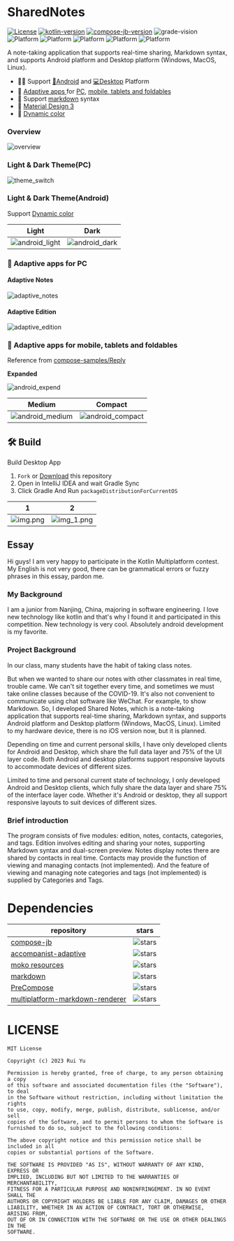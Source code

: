 # SharedNotes

[![License](https://img.shields.io/github/license/Yorick-Ryu/SharedNotes)](https://mit-license.org/)
[![kotlin-version](https://img.shields.io/badge/kotlin-1.7.20-blue)](https://github.com/JetBrains/kotlin)
[![compose-jb-version](https://img.shields.io/badge/compose--jb-1.2.2-pink)](https://github.com/JetBrains/compose-jb)
![grade-vision](https://img.shields.io/badge/gradle-7.2.2-blue)
![Platform](https://img.shields.io/badge/platform-Android-green)
![Platform](https://img.shields.io/badge/platform-Windows-blue)
![Platform](https://img.shields.io/badge/platform-Linux-blue)
![Platform](https://img.shields.io/badge/platform-MacOS-blue)
![Platform](https://img.shields.io/badge/platform-JVM-red)

A note-taking application that supports real-time sharing, Markdown syntax, and supports Android
platform and Desktop platform (Windows, MacOS, Linux).

- 🧑‍💻
  Support [📱Android](https://github.com/Yorick-Ryu/SharedNotes/releases/download/1.0.0_demo/android-debug.apk)
  and [💻Desktop](https://github.com/Yorick-Ryu/SharedNotes/releases/tag/1.0.0_demo) Platform
- 🎉 [Adaptive apps ](https://developer.android.google.cn/jetpack/compose/layouts/adaptive)
  for [PC](#-adaptive-apps-for-pc), [mobile, tablets and foldables](#-adaptive-apps-for-mobile-tablets-and-foldables)
- 📖 Support [markdown](https://github.com/JetBrains/markdown) syntax
- 🍪 [Material Design 3](https://m3.material.io/)
- 🌈 [Dynamic color](https://m3.material.io/styles/color/dynamic-color/overview)

### Overview

![overview](./img/overview.gif)

### Light & Dark Theme(PC)

![theme_switch](./img/theme_switch.gif)

### Light & Dark Theme(Android)

Support [Dynamic color](https://m3.material.io/styles/color/dynamic-color/overview)

|                   Light                   |                  Dark                   |
|:-----------------------------------------:|:---------------------------------------:|
| ![android_light](./img/android_light.jpg) | ![android_dark](./img/android_dark.jpg) |

### 🎉 Adaptive apps for PC

#### Adaptive Notes

![adaptive_notes](./img/adaptive_notes.gif)

#### Adaptive Edition

![adaptive_edition](./img/adaptive_edition.gif)

### 🎉 Adaptive apps for mobile, tablets and foldables

Reference from [compose-samples/Reply](https://github.com/android/compose-samples/tree/main/Reply)

**Expanded**

![android_expend](./img/android_expend.png)

| Medium                                      | Compact                                       |
|---------------------------------------------|-----------------------------------------------|
| ![android_medium](./img/android_medium.png) | ![android_compact](./img/android_compact.png) |

## 🛠️ Build

Build Desktop App

1. `Fork` or [Download](https://github.com/Yorick-Ryu/SharedNotes/archive/refs/heads/master.zip)
   this repository
2. Open in IntelliJ IDEA and wait Gradle Sync
3. Click Gradle And Run `packageDistributionForCurrentOS`

| 1                                   | 2                                     |
|-------------------------------------|---------------------------------------|
| ![img.png](desktop/img/build_1.png) | ![img_1.png](desktop/img/build_2.png) |

## Essay

Hi guys! I am very happy to participate in the Kotlin Multiplatform contest. My English is not very
good, there can be grammatical errors or fuzzy phrases in this essay, pardon me.

### My Background

I am a junior from Nanjing, China, majoring in software engineering. I love new technology like
kotlin and that's why I found it and participated in this competition. New technology is very cool.
Absolutely android development is my favorite.

### Project Background

In our class, many students have the habit of taking class notes.

But when we wanted to share our notes with other classmates in real time, trouble came. We can't sit
together every time, and sometimes we must take online classes because of the COVID-19. It's also
not convenient to communicate using chat software like WeChat. For example, to show Markdown. So, I
developed Shared Notes, which is a note-taking application that supports real-time sharing, Markdown
syntax, and supports Android platform and Desktop platform (Windows, MacOS, Linux). Limited to my
hardware device, there is no iOS version now, but it is planned.

Depending on time and current personal skills, I have only developed clients for Android and
Desktop, which share the full data layer and 75% of the UI layer code. Both Android and desktop
platforms support responsive layouts to accommodate devices of different sizes.

Limited to time and personal current state of technology, I only developed Android and Desktop
clients, which fully share the data layer and share 75% of the interface layer code. Whether it's
Android or desktop, they all support responsive layouts to suit devices of different sizes.

### Brief introduction

The program consists of five modules: edition, notes, contacts, categories, and tags. Edition
involves editing and sharing your notes, supporting Markdown syntax and dual-screen preview. Notes
display notes there are shared by contacts in real time. Contacts may provide the function of
viewing and managing contacts (not implemented). And the feature of viewing and managing note
categories and tags (not implemented) is supplied by Categories and Tags.

# Dependencies

| repository                                                                                     | stars                                                                                  |
|------------------------------------------------------------------------------------------------|----------------------------------------------------------------------------------------|
| [compose-jb](https://github.com/JetBrains/compose-jb)                                          | ![stars](https://img.shields.io/github/stars/JetBrains/compose-jb)                     |
| [accompanist-adaptive](https://google.github.io/accompanist/adaptive/)                         | ![stars](https://img.shields.io/github/stars/google/accompanist)                       |
| [moko resources](https://github.com/icerockdev/moko-resources)                                 | ![stars](https://img.shields.io/github/stars/icerockdev/moko-resources)                |
| [markdown](https://github.com/JetBrains/markdown)                                              | ![stars](https://img.shields.io/github/stars/JetBrains/markdown)                       |
| [PreCompose](https://github.com/Tlaster/PreCompose)                                            | ![stars](https://img.shields.io/github/stars/Tlaster/PreCompose)                       |
| [multiplatform-markdown-renderer](https://github.com/mikepenz/multiplatform-markdown-renderer) | ![stars](https://img.shields.io/github/stars/mikepenz/multiplatform-markdown-renderer) |

# LICENSE

```
MIT License

Copyright (c) 2023 Rui Yu

Permission is hereby granted, free of charge, to any person obtaining a copy
of this software and associated documentation files (the "Software"), to deal
in the Software without restriction, including without limitation the rights
to use, copy, modify, merge, publish, distribute, sublicense, and/or sell
copies of the Software, and to permit persons to whom the Software is
furnished to do so, subject to the following conditions:

The above copyright notice and this permission notice shall be included in all
copies or substantial portions of the Software.

THE SOFTWARE IS PROVIDED "AS IS", WITHOUT WARRANTY OF ANY KIND, EXPRESS OR
IMPLIED, INCLUDING BUT NOT LIMITED TO THE WARRANTIES OF MERCHANTABILITY,
FITNESS FOR A PARTICULAR PURPOSE AND NONINFRINGEMENT. IN NO EVENT SHALL THE
AUTHORS OR COPYRIGHT HOLDERS BE LIABLE FOR ANY CLAIM, DAMAGES OR OTHER
LIABILITY, WHETHER IN AN ACTION OF CONTRACT, TORT OR OTHERWISE, ARISING FROM,
OUT OF OR IN CONNECTION WITH THE SOFTWARE OR THE USE OR OTHER DEALINGS IN THE
SOFTWARE.
```
